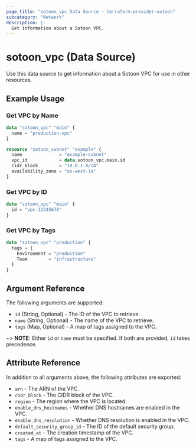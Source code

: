 ```yaml
---
page_title: "sotoon_vpc Data Source - terraform-provider-sotoon"
subcategory: "Network"
description: |-
  Get information about a Sotoon VPC.
---
```


# sotoon_vpc (Data Source)

Use this data source to get information about a Sotoon VPC for use in other resources.

## Example Usage

### Get VPC by Name

```terraform
data "sotoon_vpc" "main" {
  name = "production-vpc"
}

resource "sotoon_subnet" "example" {
  name              = "example-subnet"
  vpc_id            = data.sotoon_vpc.main.id
  cidr_block        = "10.0.1.0/24"
  availability_zone = "us-west-1a"
}
```

### Get VPC by ID

```terraform
data "sotoon_vpc" "main" {
  id = "vpc-12345678"
}
```

### Get VPC by Tags

```terraform
data "sotoon_vpc" "production" {
  tags = {
    Environment = "production"
    Team        = "infrastructure"
  }
}
```

## Argument Reference

The following arguments are supported:

* `id` (String, Optional) - The ID of the VPC to retrieve.
* `name` (String, Optional) - The name of the VPC to retrieve.
* `tags` (Map, Optional) - A map of tags assigned to the VPC.

~> **NOTE:** Either `id` or `name` must be specified. If both are provided, `id` takes precedence.

## Attribute Reference

In addition to all arguments above, the following attributes are exported:

* `arn` - The ARN of the VPC.
* `cidr_block` - The CIDR block of the VPC.
* `region` - The region where the VPC is located.
* `enable_dns_hostnames` - Whether DNS hostnames are enabled in the VPC.
* `enable_dns_resolution` - Whether DNS resolution is enabled in the VPC.
* `default_security_group_id` - The ID of the default security group.
* `created_at` - The creation timestamp of the VPC.
* `tags` - A map of tags assigned to the VPC.
```